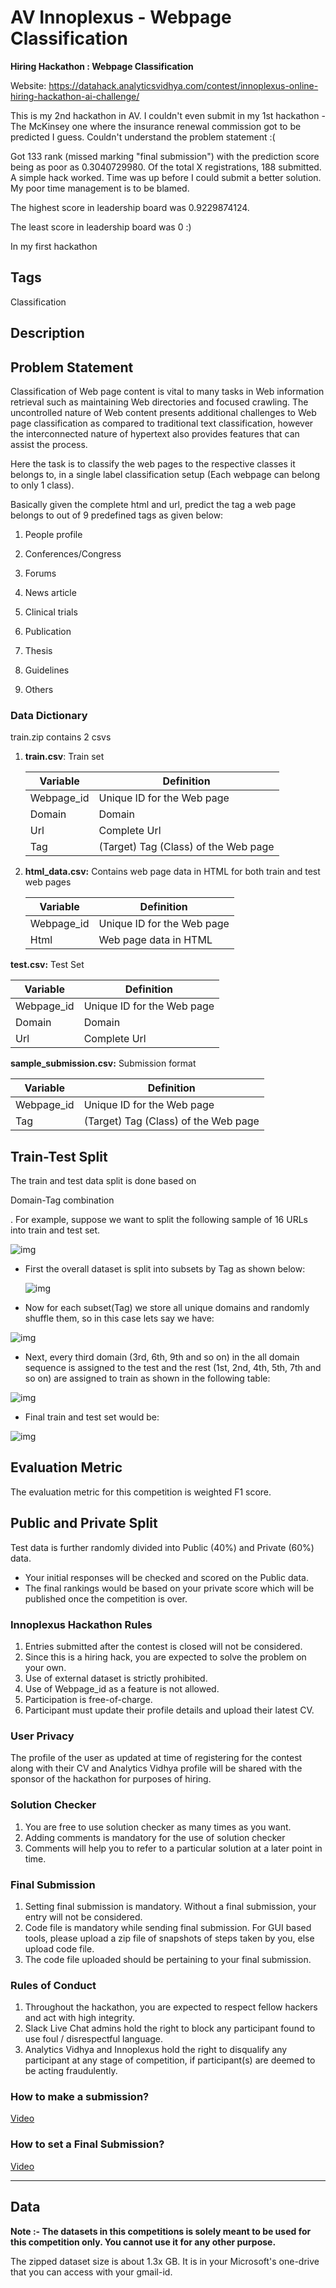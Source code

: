 # AV Innoplexus - Webpage Classification

**Hiring Hackathon : Webpage Classification** 

Website: https://datahack.analyticsvidhya.com/contest/innoplexus-online-hiring-hackathon-ai-challenge/ 



This is my 2nd hackathon in AV. I couldn't even submit in my 1st hackathon - The McKinsey one where the insurance renewal commission got to be predicted I guess. Couldn't understand the problem statement :(

Got $133$ rank (missed marking "final submission") with the prediction score being as poor as $0.3040729980$. Of the total X registrations, 188 submitted. A simple hack worked. Time was up before I could submit a better solution. My poor time management is to be blamed.

The highest score in leadership board was 0.9229874124.

The least score in leadership board was 0 :)

In my first hackathon  



## Tags

Classification 



## Description

## Problem Statement

Classification of Web page content is vital to many tasks in Web information retrieval such as maintaining Web directories and focused crawling. The uncontrolled nature of Web content presents additional challenges to Web page classification as compared to traditional text classification, however the interconnected nature of hypertext also provides features that can assist the process.

Here the task is to classify the web pages to the respective classes it belongs to, in a single label classification setup (Each webpage can belong to only 1 class).

Basically given the complete html and url, predict the tag a web page belongs to out of 9 predefined tags as given below:

  1) People profile

  2) Conferences/Congress

  3) Forums

  4) News article

  5) Clinical trials

  6) Publication

  7) Thesis

  8) Guidelines

  9) Others

### Data Dictionary

train.zip contains 2 csvs

1. **train.csv**: Train set

   | **Variable** | **Definition**                       |
   | ------------ | ------------------------------------ |
   | Webpage_id   | Unique ID for the Web page           |
   | Domain       | Domain                               |
   | Url          | Complete Url                         |
   | Tag          | (Target) Tag (Class) of the Web page |

   

2. **html_data.csv:** Contains web page data in HTML for both train and test web pages

   | **Variable** | **Definition**             |
   | ------------ | -------------------------- |
   | Webpage_id   | Unique ID for the Web page |
   | Html         | Web page data in HTML      |

   

**test.csv:** Test Set

| **Variable** | **Definition**             |
| ------------ | -------------------------- |
| Webpage_id   | Unique ID for the Web page |
| Domain       | Domain                     |
| Url          | Complete Url               |

 

**sample_submission.csv:** Submission format

| **Variable** | **Definition**                       |
| ------------ | ------------------------------------ |
| Webpage_id   | Unique ID for the Web page           |
| Tag          | (Target) Tag (Class) of the Web page |



## **Train-Test Split** 

The tr­­ain and test data split is done based on 

Domain-Tag combination

. For example, suppose we want to split the following sample of 16 URLs into train and test set.

 

![img](images/image1_inno.jpg)

 

- First the overall dataset is split into subsets by Tag as shown below:

  ![img](images/image2_inno.jpg) 

- Now for each subset(Tag) we store all unique domains and randomly shuffle them, so in this case lets say we have:

![img](images/image3_inno.jpg)

 

- Next, every third domain (3rd, 6th, 9th and so on) in the all domain sequence is assigned to the test and the rest (1st, 2nd, 4th, 5th, 7th and so on) are assigned to train as shown in the following table:

 ![img](images/image4_inno.jpg) 

- Final train and test set would be:

![img](images/image5_inno.jpg)

 

## **Evaluation Metric**

The evaluation metric for this competition is weighted F1 score.

 

## **Public and Private Split**

Test data is further randomly divided into Public (40%) and Private (60%) data.

- Your initial responses will be checked and scored on the Public data.
- The final rankings would be based on your private score which will be published once the competition is over.



### Innoplexus Hackathon Rules

1. Entries submitted after the contest is closed will not be considered.
2. Since this is a hiring hack, you are expected to solve the problem on your own.
3. Use of external dataset is strictly prohibited.
4. Use of Webpage_id as a feature is not allowed.
5. Participation is free-of-charge.
6. Participant must update their profile details and upload their latest CV.

### User Privacy

The profile of the user as updated at time of registering for the contest along with their CV and Analytics Vidhya profile will be shared with the sponsor of the hackathon for purposes of hiring.

### Solution Checker

1. You are free to use solution checker as many times as you want.
2. Adding comments is mandatory for the use of solution checker
3. Comments will help you to refer to a particular solution at a later point in time.

### Final Submission

1. Setting final submission is mandatory. Without a final submission, your entry will not be considered.
2. Code file is mandatory while sending final submission. For GUI based tools, please upload a zip file of snapshots of steps taken by you, else upload code file.
3. The code file uploaded should be pertaining to your final submission.

### Rules of Conduct

1. Throughout the hackathon, you are expected to respect fellow hackers and act with high integrity.
2. Slack Live Chat admins hold the right to block any participant found to use foul / disrespectful language.
3. Analytics Vidhya and Innoplexus hold the right to disqualify any participant at any stage of competition, if participant(s) are deemed to be acting fraudulently. 

### How to make a submission?

[Video](https://youtu.be/uhAqZTRP9zY)

### How to set a Final Submission?

[Video](https://youtu.be/QiLs6dmwL2g)

------

## Data

**Note :- The datasets in this competitions is solely meant to be used for this competition only. You cannot use it for any other purpose.**

The zipped dataset size is about 1.3x GB. It is in your Microsoft's one-drive that you can access with your gmail-id.